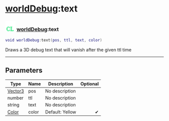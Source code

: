 # [worldDebug](../worlddebug/README.md):text

### <img src="../../.gitbook/assets/client.png" width="32" height="32" /> [worldDebug](../worlddebug/README.md):text

```lua
void worldDebug:text(pos, ttl, text, color)
```

Draws a 3D debug text that will vanish after the given ttl time<br>

-----------------
## Parameters

| Type   | Name | Description | Optional |
| ------ | ---- | ----------- | -------: |
| [Vector3](../vector3/README.md) | pos | No description |  |
| number | ttl | No description |  |
| string | text | No description |  |
| [Color](../color/README.md) | color | Default: Yellow | ✔ |
